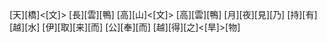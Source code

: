 [天][橋]<[文]> [長][雲][鴨] [高][山]<[文]> [高][雲][鴨] [月][夜][見][乃] [持][有][越][水] [伊][取][来][而] [公][奉][而] [越][得][之]<[旱]>[物]
